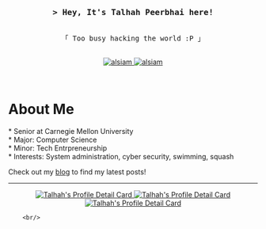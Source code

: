 <!-- Intro  -->
<h3 align="center">
        <samp>&gt; Hey, It's Talhah Peerbhai here!
        </samp>
</h3>

<p align="center"> 
  <samp>
    <br>
    「 Too busy hacking the world :P</b> 」
    <br>
    <br>
  </samp>
</p>

<p align="center">

 <a href="https://www.linkedin.com/in/talhah-peerbhai/" target="_blank">
  <img src="https://img.shields.io/badge/LinkedIn-0077B5?style=for-the-badge&logo=linkedin&logoColor=white" alt="alsiam"/>
 </a>

 <a href="https://linuxfoundation.org" target="_blank">
  <img src="https://img.shields.io/badge/Linux-FCC624?style=for-the-badge&logo=linux&logoColor=black" alt="alsiam" />
 </a> 
</p>
<br/>

<!-- About Section -->
# About Me 
<p>
* Senior at Carnegie Mellon University <br/>
* Major: Computer Science <br/>
* Minor: Tech Entrpreneurship <br/>
* Interests: System administration, cyber security, swimming, squash <br/>

Check out my <a href="https://systuner.com/blog">blog</a> to find my latest posts!

</p>

<hr/>

<p align="center">
  <a href="https://github.com/tvlpirb">
    <img src="http://github-profile-summary-cards.vercel.app/api/cards/profile-details?username=tvlpirb&theme=moonlight" alt="Talhah's Profile Detail Card"/>
  </a>
  <a href="https://github.com/tvlpirb">
    <img src="http://github-profile-summary-cards.vercel.app/api/cards/repos-per-language?username=tvlpirb&theme=moonlight" alt="Talhah's Profile Detail Card"/>
  </a>
  <a href="https://github.com/tvlpirb">
    <img src="http://github-profile-summary-cards.vercel.app/api/cards/most-commit-language?username=tvlpirb&theme=moonlight" alt="Talhah's Profile Detail Card"/>
  </a>
  
        <br/>
</p>
  
